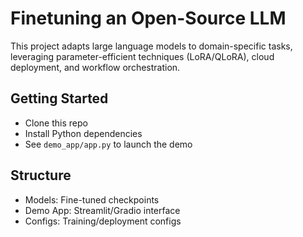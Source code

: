 # Finetuning an Open-Source LLM

This project adapts large language models to domain-specific tasks, leveraging parameter-efficient techniques (LoRA/QLoRA), cloud deployment, and workflow orchestration.

## Getting Started
- Clone this repo
- Install Python dependencies
- See `demo_app/app.py` to launch the demo

## Structure
- Models: Fine-tuned checkpoints
- Demo App: Streamlit/Gradio interface
- Configs: Training/deployment configs
